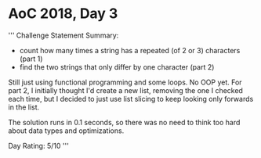 # AoC 2018, Day 3

'''
Challenge Statement Summary:
  - count how many times a string has a repeated (of 2 or 3) characters  (part 1)
  - find the two strings that only differ by one character (part 2)

Still just using functional programming and some loops. No OOP yet.
For part 2, I initially thought I'd create a new list, removing the one I checked each time,
but I decided to just use list slicing to keep looking only forwards in the list.

The solution runs in 0.1 seconds, so there was no need to think too hard about data types and
optimizations.

Day Rating: 5/10
'''